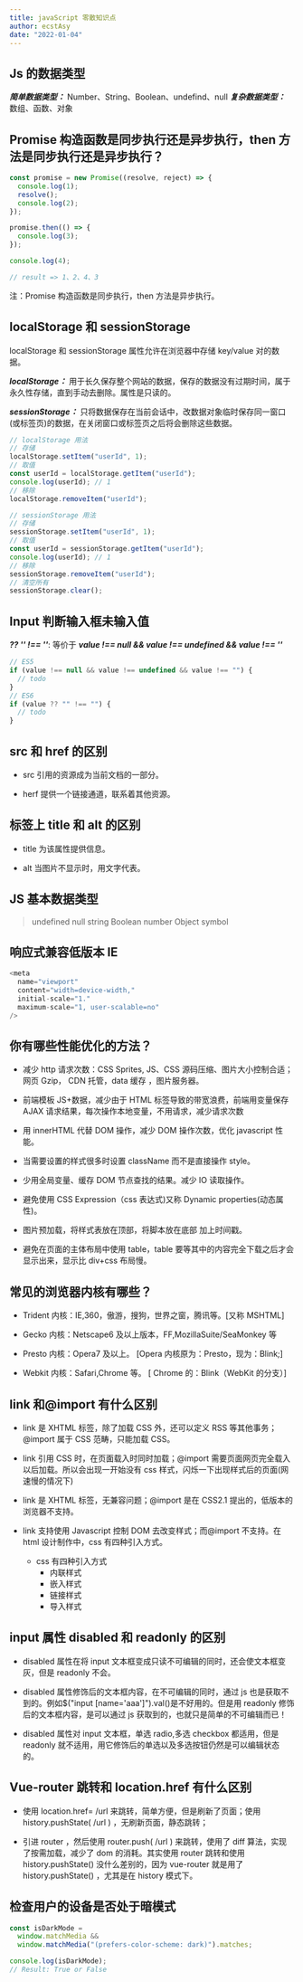 ```yaml
---
title: javaScript 零散知识点
author: ecstAsy
date: "2022-01-04"
---
```


## Js 的数据类型

**_简单数据类型：_** Number、String、Boolean、undefind、null
**_复杂数据类型：_** 数组、函数、对象

## Promise 构造函数是同步执行还是异步执行，then 方法是同步执行还是异步执行？

```js
const promise = new Promise((resolve, reject) => {
  console.log(1);
  resolve();
  console.log(2);
});

promise.then(() => {
  console.log(3);
});

console.log(4);

// result => 1、2、4、3
```

注：Promise 构造函数是同步执行，then 方法是异步执行。

## localStorage 和 sessionStorage

localStorage 和 sessionStorage 属性允许在浏览器中存储 key/value 对的数据。

**_localStorage：_** 用于长久保存整个网站的数据，保存的数据没有过期时间，属于永久性存储，直到手动去删除。属性是只读的。

**_sessionStorage：_** 只将数据保存在当前会话中，改数据对象临时保存同一窗口(或标签页)的数据，在关闭窗口或标签页之后将会删除这些数据。

```js
// localStorage 用法
// 存储
localStorage.setItem("userId", 1);
// 取值
const userId = localStorage.getItem("userId");
console.log(userId); // 1
// 移除
localStorage.removeItem("userId");

// sessionStorage 用法
// 存储
sessionStorage.setItem("userId", 1);
// 取值
const userId = sessionStorage.getItem("userId");
console.log(userId); // 1
// 移除
sessionStorage.removeItem("userId");
// 清空所有
sessionStorage.clear();
```

## Input 判断输入框未输入值

**_?? '' !== ''_**: 等价于 **_value !== null && value !== undefined && value !== ''_**

```js
// ES5
if (value !== null && value !== undefined && value !== "") {
  // todo
}
// ES6
if (value ?? "" !== "") {
  // todo
}
```

## src 和 href 的区别

- src 引用的资源成为当前文档的一部分。

- herf 提供一个链接通道，联系着其他资源。

## 标签上 title 和 alt 的区别

- title 为该属性提供信息。

- alt 当图片不显示时，用文字代表。

## JS 基本数据类型

> undefined null string Boolean number Object symbol

## 响应式兼容低版本 IE

```js
<meta
  name="viewport"
  content="width=device-width,"
  initial-scale="1."
  maximum-scale="1, user-scalable=no"
/>
```

## 你有哪些性能优化的方法？

- 减少 http 请求次数：CSS Sprites, JS、CSS 源码压缩、图片大小控制合适；网页 Gzip， CDN 托管，data 缓存 ，图片服务器。

- 前端模板 JS+数据，减少由于 HTML 标签导致的带宽浪费，前端用变量保存 AJAX 请求结果，每次操作本地变量，不用请求，减少请求次数

- 用 innerHTML 代替 DOM 操作，减少 DOM 操作次数，优化 javascript 性能。

- 当需要设置的样式很多时设置 className 而不是直接操作 style。

- 少用全局变量、缓存 DOM 节点查找的结果。减少 IO 读取操作。

- 避免使用 CSS Expression（css 表达式)又称 Dynamic properties(动态属性)。

- 图片预加载，将样式表放在顶部，将脚本放在底部 加上时间戳。

- 避免在页面的主体布局中使用 table，table 要等其中的内容完全下载之后才会显示出来，显示比 div+css 布局慢。

## 常见的浏览器内核有哪些？

- Trident 内核：IE,360，傲游，搜狗，世界之窗，腾讯等。[又称 MSHTML]

- Gecko 内核：Netscape6 及以上版本，FF,MozillaSuite/SeaMonkey 等

- Presto 内核：Opera7 及以上。 [Opera 内核原为：Presto，现为：Blink;]

- Webkit 内核：Safari,Chrome 等。 [ Chrome 的：Blink（WebKit 的分支）]

## link 和@import 有什么区别

- link 是 XHTML 标签，除了加载 CSS 外，还可以定义 RSS 等其他事务；@import 属于 CSS 范畴，只能加载 CSS。

- link 引用 CSS 时，在页面载入时同时加载；@import 需要页面网页完全载入以后加载。所以会出现一开始没有 css 样式，闪烁一下出现样式后的页面(网速慢的情况下)

- link 是 XHTML 标签，无兼容问题；@import 是在 CSS2.1 提出的，低版本的浏览器不支持。

- link 支持使用 Javascript 控制 DOM 去改变样式；而@import 不支持。在 html 设计制作中，css 有四种引入方式。

  - css 有四种引入方式
    - 内联样式
    - 嵌入样式
    - 链接样式
    - 导入样式

## input 属性 disabled 和 readonly 的区别

- disabled 属性在将 input 文本框变成只读不可编辑的同时，还会使文本框变灰，但是 readonly 不会。

- disabled 属性修饰后的文本框内容，在不可编辑的同时，通过 js 也是获取不到的。例如$("input [name='aaa']").val()是不好用的。但是用 readonly 修饰后的文本框内容，是可以通过 js 获取到的，也就只是简单的不可编辑而已！

- disabled 属性对 input 文本框，单选 radio,多选 checkbox 都适用，但是 readonly 就不适用，用它修饰后的单选以及多选按钮仍然是可以编辑状态的。

## Vue-router 跳转和 location.href 有什么区别

- 使用 location.href= /url 来跳转，简单方便，但是刷新了页面；使用 history.pushState( /url ) ，无刷新页面，静态跳转；

- 引进 router ，然后使用 router.push( /url ) 来跳转，使用了 diff 算法，实现了按需加载，减少了 dom 的消耗。其实使用 router 跳转和使用 history.pushState() 没什么差别的，因为 vue-router 就是用了 history.pushState() ，尤其是在 history 模式下。

## 检查用户的设备是否处于暗模式

```js
const isDarkMode =
  window.matchMedia &&
  window.matchMedia("(prefers-color-scheme: dark)").matches;

console.log(isDarkMode);
// Result: True or False
```
